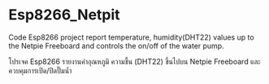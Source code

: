 # Esp8266_Netpit
Code Esp8266 project report temperature, humidity(DHT22) values up to the Netpie Freeboard and controls the on/off of the water pump.

โปรเจค Esp8266 รายงานค่าอุณหภูมิ ความชื้น (DHT22) ขึ้นไปบน Netpie Freeboard และควบคุมการเปิด/ปิดปั๊มน้ำ
